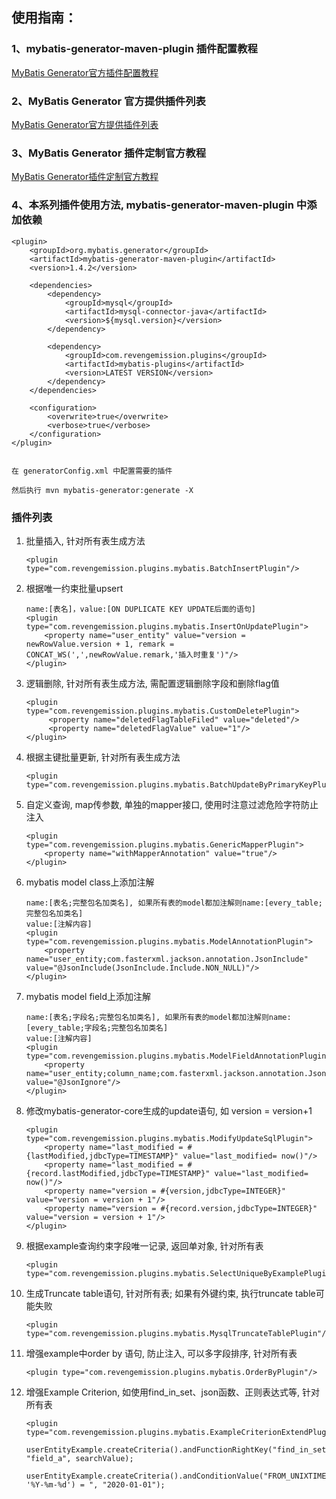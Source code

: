 
## 使用指南：
### 1、mybatis-generator-maven-plugin 插件配置教程
[MyBatis Generator官方插件配置教程](http://www.mybatis.org/generator/configreference/plugin.html)
### 2、MyBatis Generator 官方提供插件列表
[MyBatis Generator官方提供插件列表](http://www.mybatis.org/generator/reference/plugins.html)
### 3、MyBatis Generator 插件定制官方教程
[MyBatis Generator插件定制官方教程](http://www.mybatis.org/generator/reference/pluggingIn.html)
### 4、本系列插件使用方法, mybatis-generator-maven-plugin 中添加依赖
````
<plugin>
    <groupId>org.mybatis.generator</groupId>
    <artifactId>mybatis-generator-maven-plugin</artifactId>
    <version>1.4.2</version>
    
    <dependencies>
        <dependency>
            <groupId>mysql</groupId>
            <artifactId>mysql-connector-java</artifactId>
            <version>${mysql.version}</version>
        </dependency>
    
        <dependency>
            <groupId>com.revengemission.plugins</groupId>
            <artifactId>mybatis-plugins</artifactId>
            <version>LATEST VERSION</version>
        </dependency>
    </dependencies>
    
    <configuration>
        <overwrite>true</overwrite>
        <verbose>true</verbose>
    </configuration>
</plugin>


在 generatorConfig.xml 中配置需要的插件

然后执行 mvn mybatis-generator:generate -X

````
### 插件列表
1. 批量插入, 针对所有表生成方法
    ````
    <plugin type="com.revengemission.plugins.mybatis.BatchInsertPlugin"/>
    ````

2. 根据唯一约束批量upsert
    ````
    name:[表名]，value:[ON DUPLICATE KEY UPDATE后面的语句]
    <plugin type="com.revengemission.plugins.mybatis.InsertOnUpdatePlugin">
        <property name="user_entity" value="version = newRowValue.version + 1, remark = CONCAT_WS(',',newRowValue.remark,'插入时重复')"/>
    </plugin>
    ````
3. 逻辑删除, 针对所有表生成方法, 需配置逻辑删除字段和删除flag值
    ````
    <plugin type="com.revengemission.plugins.mybatis.CustomDeletePlugin">
         <property name="deletedFlagTableFiled" value="deleted"/>
         <property name="deletedFlagValue" value="1"/>
    </plugin>
    ````
4. 根据主键批量更新, 针对所有表生成方法
    ````
    <plugin type="com.revengemission.plugins.mybatis.BatchUpdateByPrimaryKeyPlugin"/>
    ````
5. 自定义查询, map传参数, 单独的mapper接口, 使用时注意过滤危险字符防止注入
    ````
    <plugin type="com.revengemission.plugins.mybatis.GenericMapperPlugin">
        <property name="withMapperAnnotation" value="true"/>
    </plugin>
    ````
6. mybatis model class上添加注解
    ````
    name:[表名;完整包名加类名], 如果所有表的model都加注解则name:[every_table;完整包名加类名]
    value:[注解内容]
    <plugin type="com.revengemission.plugins.mybatis.ModelAnnotationPlugin">
        <property name="user_entity;com.fasterxml.jackson.annotation.JsonInclude" value="@JsonInclude(JsonInclude.Include.NON_NULL)"/>
    </plugin>
    ````
7. mybatis model field上添加注解
    ````
    name:[表名;字段名;完整包名加类名], 如果所有表的model都加注解则name:[every_table;字段名;完整包名加类名]
    value:[注解内容]
    <plugin type="com.revengemission.plugins.mybatis.ModelFieldAnnotationPlugin">
        <property name="user_entity;column_name;com.fasterxml.jackson.annotation.JsonIgnore" value="@JsonIgnore"/>
    </plugin>
    ````
8. 修改mybatis-generator-core生成的update语句, 如 version = version+1
    ````
    <plugin type="com.revengemission.plugins.mybatis.ModifyUpdateSqlPlugin">
        <property name="last_modified = #{lastModified,jdbcType=TIMESTAMP}" value="last_modified= now()"/>
        <property name="last_modified = #{record.lastModified,jdbcType=TIMESTAMP}" value="last_modified= now()"/>
        <property name="version = #{version,jdbcType=INTEGER}" value="version = version + 1"/>
        <property name="version = #{record.version,jdbcType=INTEGER}" value="version = version + 1"/>
    </plugin>
    ````
9. 根据example查询约束字段唯一记录, 返回单对象, 针对所有表
    ````
    <plugin type="com.revengemission.plugins.mybatis.SelectUniqueByExamplePlugin"/>
    ````
10. 生成Truncate table语句, 针对所有表; 如果有外键约束, 执行truncate table可能失败
    ````
    <plugin type="com.revengemission.plugins.mybatis.MysqlTruncateTablePlugin"/>
    ````
11. 增强example中order by 语句, 防止注入, 可以多字段排序, 针对所有表
    ````
    <plugin type="com.revengemission.plugins.mybatis.OrderByPlugin"/>
    ````

12. 增强Example Criterion, 如使用find_in_set、json函数、正则表达式等, 针对所有表
    ````
    <plugin type="com.revengemission.plugins.mybatis.ExampleCriterionExtendPlugin"/>
    
    userEntityExample.createCriteria().andFunctionRightKey("find_in_set", "field_a", searchValue);
    
    userEntityExample.createCriteria().andConditionValue("FROM_UNIXTIME(field_b, '%Y-%m-%d') = ", "2020-01-01");
    ````






